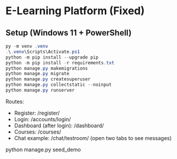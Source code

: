 # E-Learning Platform (Fixed)

## Setup (Windows 11 + PowerShell)
```powershell
py -m venv .venv
.\.venv\Scripts\Activate.ps1
python -m pip install --upgrade pip
python -m pip install -r requirements.txt
python manage.py makemigrations
python manage.py migrate
python manage.py createsuperuser
python manage.py collectstatic --noinput
python manage.py runserver
```

Routes:
- Register: /register/
- Login: /accounts/login/
- Dashboard (after login): /dashboard/
- Courses: /courses/
- Chat example: /chat/testroom/ (open two tabs to see messages)


python manage.py seed_demo
